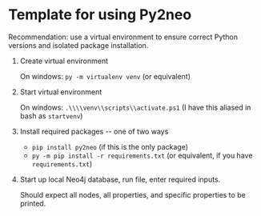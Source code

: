 # Template for using Py2neo 

Recommendation: use a virtual environment to ensure correct Python versions and isolated package installation.

1. Create virtual environment
   
   On windows: `py -m virtualenv venv` (or equivalent)
2. Start virtual environment
   
   On windows: `.\\\\venv\\scripts\\activate.ps1` (I have this aliased in bash as `startvenv`)
3. Install required packages -- one of two ways
   * `pip install py2neo` (if this is the only package)
   * `py -m pip install -r requirements.txt` (or equivalent, if you have `requirements.txt`)
4. Start up local Neo4j database, run file, enter required inputs. 
   
   Should expect all nodes, all properties, and specific properties to be printed.

